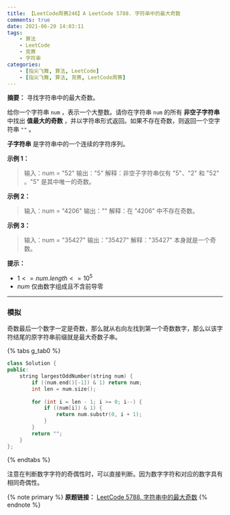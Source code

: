 ```yaml
---
title: 【LeetCode周赛246】A LeetCode 5788. 字符串中的最大奇数
comments: true
date: 2021-06-20 14:03:11
tags:
    - 算法
    - LeetCode
    - 竞赛
    - 字符串
categories:
    - [指尖飞舞, 算法, LeetCode]
    - [指尖飞舞, 算法, 竞赛, LeetCode周赛]
---
```

__摘要：__
寻找字符串中的最大奇数。
<!-- more -->


给你一个字符串 `num` ，表示一个大整数。请你在字符串 `num` 的所有 __非空子字符串__ 中找出 __值最大的奇数__ ，并以字符串形式返回。如果不存在奇数，则返回一个空字符串 `""` 。

__子字符串__ 是字符串中的一个连续的字符序列。



__示例 1：__

> 输入：num = "52"
输出："5"
解释：非空子字符串仅有 "5"、"2" 和 "52" 。"5" 是其中唯一的奇数。

__示例 2：__

> 输入：num = "4206"
输出：""
解释：在 "4206" 中不存在奇数。

__示例 3：__

> 输入：num = "35427"
输出："35427"
解释："35427" 本身就是一个奇数。


__提示：__

+ $1 <= num.length <= 10^5$
+ $num$ 仅由数字组成且不含前导零

___

### 模拟
奇数最后一个数字一定是奇数，那么就从右向左找到第一个奇数数字，那么以该字符结尾的原字符串前缀就是最大奇数子串。

{% tabs g_tab0 %}
<!-- tab C++ -->
```c++
class Solution {
public:
    string largestOddNumber(string num) {
        if ((num.end()[-1]) & 1) return num;
        int len = num.size();
        
        for (int i = len - 1; i >= 0; i--) {
            if ((num[i]) & 1) {
                return num.substr(0, i + 1);
            }
        }
        return "";
    }
};
```
<!-- endtab -->
{% endtabs %}

注意在判断数字字符的奇偶性时，可以直接判断。因为数字字符和对应的数字具有相同奇偶性。

{% note primary %}
__原题链接：__ [LeetCode 5788. 字符串中的最大奇数](https://leetcode-cn.com/problems/largest-odd-number-in-string/)
{% endnote %}